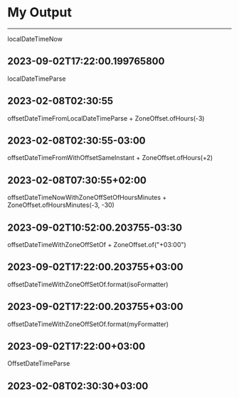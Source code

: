 <h1>My Output</h1>

----------------------------

localDateTimeNow

2023-09-02T17:22:00.199765800
----------------------------

localDateTimeParse

2023-02-08T02:30:55
----------------------------

offsetDateTimeFromLocalDateTimeParse + ZoneOffset.ofHours(-3)

2023-02-08T02:30:55-03:00
----------------------------

offsetDateTimeFromWithOffsetSameInstant + ZoneOffset.ofHours(+2)

2023-02-08T07:30:55+02:00
----------------------------

offsetDateTimeNowWithZoneOffSetOfHoursMinutes + ZoneOffset.ofHoursMinutes(-3, -30)

2023-09-02T10:52:00.203755-03:30
----------------------------

offsetDateTimeWithZoneOffSetOf + ZoneOffset.of("+03:00")

2023-09-02T17:22:00.203755+03:00
----------------------------

offsetDateTimeWithZoneOffSetOf.format(isoFormatter)

2023-09-02T17:22:00.203755+03:00
----------------------------

offsetDateTimeWithZoneOffSetOf.format(myFormatter)

2023-09-02T17:22:00+03:00
----------------------------

OffsetDateTimeParse

2023-02-08T02:30:30+03:00
----------------------------
